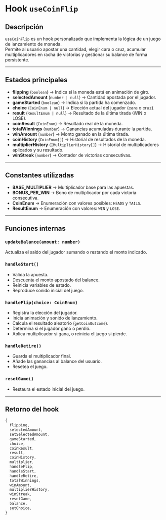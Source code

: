 # Hook `useCoinFlip`

## Descripción
`useCoinFlip` es un hook personalizado que implementa la lógica de un juego de lanzamiento de moneda.  
Permite al usuario apostar una cantidad, elegir cara o cruz, acumular multiplicadores en racha de victorias y gestionar su balance de forma persistente.

---

## Estados principales
- **flipping** (`boolean`) → Indica si la moneda está en animación de giro.
- **selectedAmount** (`number | null`) → Cantidad apostada por el jugador.
- **gameStarted** (`boolean`) → Indica si la partida ha comenzado.
- **choice** (`CoinEnum | null`) → Elección actual del jugador (cara o cruz).
- **result** (`ResultEnum | null`) → Resultado de la última tirada (WIN o LOSE).
- **coinResult** (`CoinEnum`) → Resultado real de la moneda.
- **totalWinnings** (`number`) → Ganancias acumuladas durante la partida.
- **winAmount** (`number`) → Monto ganado en la última tirada.
- **coinHistory** (`CoinEnum[]`) → Historial de resultados de la moneda.
- **multiplierHistory** (`IMultiplierHistory[]`) → Historial de multiplicadores aplicados y su resultado.
- **winStreak** (`number`) → Contador de victorias consecutivas.

---

## Constantes utilizadas
- **BASE_MULTIPLIER** → Multiplicador base para las apuestas.
- **BONUS_PER_WIN** → Bono de multiplicador por cada victoria consecutiva.
- **CoinEnum** → Enumeración con valores posibles: `HEADS` y `TAILS`.
- **ResultEnum** → Enumeración con valores: `WIN` y `LOSE`.

---

## Funciones internas

### `updateBalance(amount: number)`
Actualiza el saldo del jugador sumando o restando el monto indicado.

### `handleStart()`
- Valida la apuesta.
- Descuenta el monto apostado del balance.
- Reinicia variables de estado.
- Reproduce sonido inicial del juego.

### `handleFlip(choice: CoinEnum)`
- Registra la elección del jugador.
- Inicia animación y sonido de lanzamiento.
- Calcula el resultado aleatorio (`getCoinOutcome`).
- Determina si el jugador ganó o perdió.
- Aplica multiplicador si gana, o reinicia el juego si pierde.

### `handleRetire()`
- Guarda el multiplicador final.
- Añade las ganancias al balance del usuario.
- Resetea el juego.

### `resetGame()`
- Restaura el estado inicial del juego.

---

## Retorno del hook
```ts
{
  flipping,
  selectedAmount,
  setSelectedAmount,
  gameStarted,
  choice,
  coinResult,
  result,
  coinHistory,
  multiplier,
  handleFlip,
  handleStart,
  handleRetire,
  totalWinnings,
  winAmount,
  multiplierHistory,
  winStreak,
  resetGame,
  balance,
  setChoice,
}
